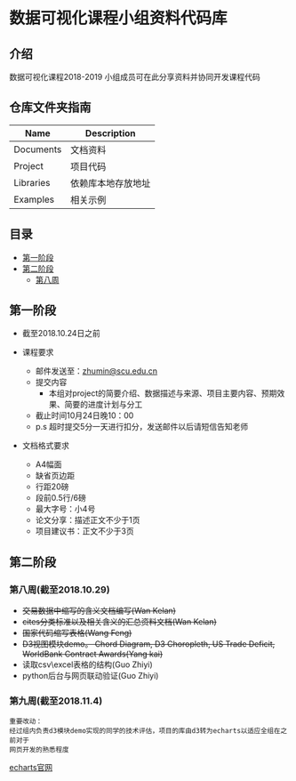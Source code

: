 # 数据可视化课程小组资料代码库

## 介绍
数据可视化课程2018-2019
小组成员可在此分享资料并协同开发课程代码

## 仓库文件夹指南

Name | Description
-----|------------
Documents | 文档资料
Project | 项目代码
Libraries | 依赖库本地存放地址
Examples | 相关示例


## 目录
- [第一阶段](#第一阶段)
- [第二阶段](#第二阶段)
    - [第八周](#第八周(截至2018.10.29))



## 第一阶段
+ 截至2018.10.24日之前
+ 课程要求
    +  邮件发送至：zhumin@scu.edu.cn
    +  提交内容
        + 本组对project的简要介绍、数据描述与来源、项目主要内容、预期效果、简要的进度计划与分工
    + 截止时间10月24日晚10：00
    + p.s 超时提交5分一天进行扣分，发送邮件以后请短信告知老师

+ 文档格式要求
    + A4幅面
    + 缺省页边距
    + 行距20磅
    + 段前0.5行/6磅
    + 最大字号：小4号
    + 论文分享：描述正文不少于1页
    + 项目建议书：正文不少于3页  

## 第二阶段
### 第八周(截至2018.10.29)
+ ~~交易数据中缩写的含义文档编写(Wan Kelan)~~
+ ~~cites分类标准以及相关含义的汇总资料文档(Wan Kelan)~~
+ ~~国家代码缩写表格(Wang Feng)~~
+ ~~D3视图模块demo。 Chord Diagram, D3 Choropleth, US Trade Deficit, WorldBank Contract Awards(Yang kai)~~
+ 读取csv\excel表格的结构(Guo Zhiyi)
+ python后台与网页联动验证(Guo Zhiyi)

### 第九周(截至2018.11.4)
```
重要改动：
经过组内负责d3模块demo实现的同学的技术评估，项目的库由d3转为echarts以适应全组在之前对于
网页开发的熟悉程度
```
[echarts官网](http://echarts.baidu.com/index.html)
